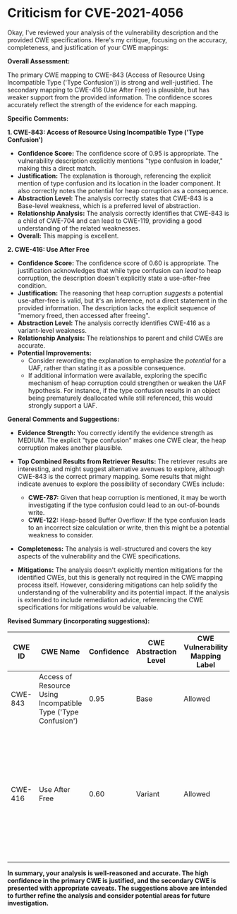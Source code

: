 # Criticism for CVE-2021-4056

Okay, I've reviewed your analysis of the vulnerability description and the provided CWE specifications. Here's my critique, focusing on the accuracy, completeness, and justification of your CWE mappings:

**Overall Assessment:**

The primary CWE mapping to CWE-843 (Access of Resource Using Incompatible Type ('Type Confusion')) is strong and well-justified. The secondary mapping to CWE-416 (Use After Free) is plausible, but has weaker support from the provided information. The confidence scores accurately reflect the strength of the evidence for each mapping.

**Specific Comments:**

**1. CWE-843: Access of Resource Using Incompatible Type ('Type Confusion')**

*   **Confidence Score:** The confidence score of 0.95 is appropriate. The vulnerability description explicitly mentions "type confusion in loader," making this a direct match.
*   **Justification:** The explanation is thorough, referencing the explicit mention of type confusion and its location in the loader component. It also correctly notes the potential for heap corruption as a consequence.
*   **Abstraction Level:** The analysis correctly states that CWE-843 is a Base-level weakness, which is a preferred level of abstraction.
*   **Relationship Analysis:** The analysis correctly identifies that CWE-843 is a child of CWE-704 and can lead to CWE-119, providing a good understanding of the related weaknesses.
*   **Overall:** This mapping is excellent.

**2. CWE-416: Use After Free**

*   **Confidence Score:** The confidence score of 0.60 is appropriate. The justification acknowledges that while type confusion can *lead* to heap corruption, the description doesn't explicitly state a use-after-free condition.
*   **Justification:** The reasoning that heap corruption *suggests* a potential use-after-free is valid, but it's an inference, not a direct statement in the provided information. The description lacks the explicit sequence of "memory freed, then accessed after freeing".
*   **Abstraction Level:** The analysis correctly identifies CWE-416 as a variant-level weakness.
*   **Relationship Analysis:** The relationships to parent and child CWEs are accurate.
*   **Potential Improvements:**
    *   Consider rewording the explanation to emphasize the *potential* for a UAF, rather than stating it as a possible consequence.
    *   If additional information were available, exploring the specific mechanism of heap corruption could strengthen or weaken the UAF hypothesis.  For instance, if the type confusion results in an object being prematurely deallocated while still referenced, this would strongly support a UAF.

**General Comments and Suggestions:**

*   **Evidence Strength:** You correctly identify the evidence strength as MEDIUM. The explicit "type confusion" makes one CWE clear, the heap corruption makes another plausible.
*   **Top Combined Results from Retriever Results:** The retriever results are interesting, and might suggest alternative avenues to explore, although CWE-843 is the correct primary mapping. Some results that might indicate avenues to explore the possibility of secondary CWEs include:
    *   **CWE-787:** Given that heap corruption is mentioned, it may be worth investigating if the type confusion could lead to an out-of-bounds write.
    *   **CWE-122:** Heap-based Buffer Overflow: If the type confusion leads to an incorrect size calculation or write, then this might be a potential weakness to consider.

*   **Completeness:** The analysis is well-structured and covers the key aspects of the vulnerability and the CWE specifications.
*   **Mitigations:** The analysis doesn't explicitly mention mitigations for the identified CWEs, but this is generally not required in the CWE mapping process itself. However, considering mitigations can help solidify the understanding of the vulnerability and its potential impact. If the analysis is extended to include remediation advice, referencing the CWE specifications for mitigations would be valuable.

**Revised Summary (incorporating suggestions):**

| CWE ID | CWE Name | Confidence | CWE Abstraction Level | CWE Vulnerability Mapping Label | CWE-Vulnerability Mapping Notes |
|---|---|---|---|---|---|
| CWE-843 | Access of Resource Using Incompatible Type ('Type Confusion') | 0.95 | Base | Allowed | Primary CWE |
| CWE-416 | Use After Free | 0.60 | Variant | Allowed | Secondary Candidate - Plausible, but requires further investigation. Heap corruption *suggests* a potential Use-After-Free, but this is not explicitly stated. |

**In summary, your analysis is well-reasoned and accurate. The high confidence in the primary CWE is justified, and the secondary CWE is presented with appropriate caveats. The suggestions above are intended to further refine the analysis and consider potential areas for future investigation.**